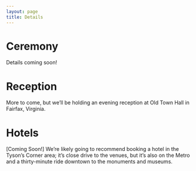 ```yaml
---
layout: page
title: Details
---
```


# Ceremony

Details coming soon!

# Reception

More to come, but we’ll be holding an evening reception at Old Town Hall in Fairfax, Virginia.

# Hotels
[Coming Soon!] We’re likely going to recommend booking a hotel in the Tyson’s Corner area; it’s close drive to the venues, but it’s also on the Metro and a thirty-minute ride downtown to the monuments and museums. 

[Old Town Hall]:(http://www.historicfairfax.org/historic-buildings-sites/)
